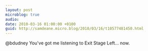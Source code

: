 ```yaml
---
layout: post
microblog: true
audio: 
date: 2010-03-16 01:00:00 +0100
guid: http://samdeane.micro.blog/2010/03/16/t10577481450.html
---
```

@bdudney You've got me listening to Exit Stage Left... now.

